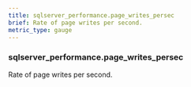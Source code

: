 ```yaml
---
title: sqlserver_performance.page_writes_persec
brief: Rate of page writes per second.
metric_type: gauge
---
```

### sqlserver_performance.page_writes_persec

Rate of page writes per second.